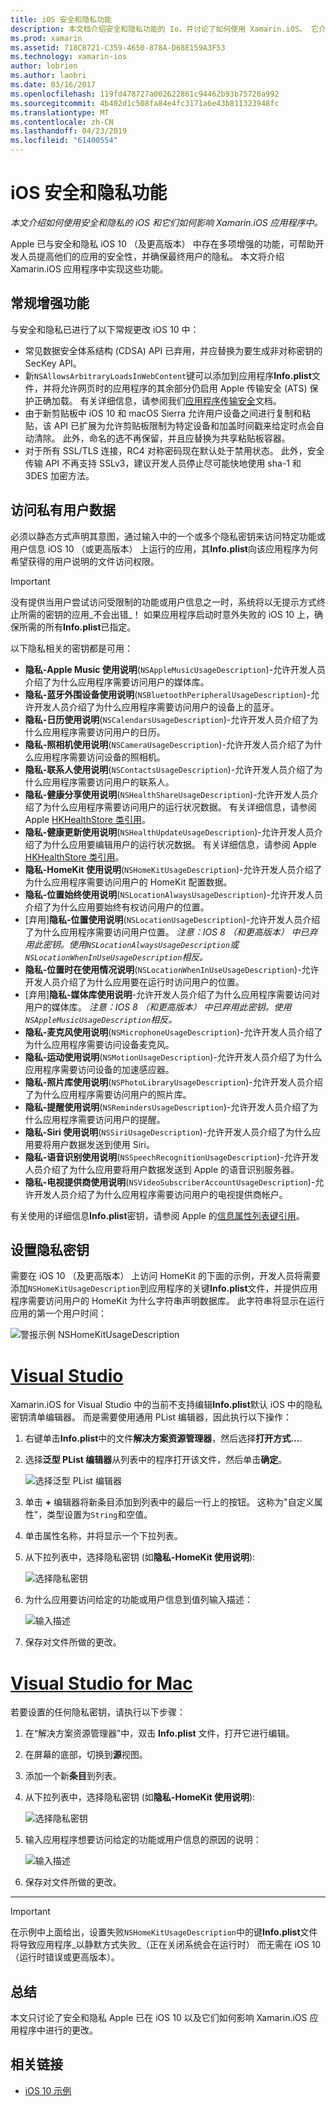 ```yaml
---
title: iOS 安全和隐私功能
description: 本文档介绍安全和隐私功能的 Io，并讨论了如何使用 Xamarin.iOS。 它介绍了 iOS 10 和如何访问私有用户数据中所做的更新。
ms.prod: xamarin
ms.assetid: 718C8721-C359-4650-878A-D68E159A3F53
ms.technology: xamarin-ios
author: lobrien
ms.author: laobri
ms.date: 03/16/2017
ms.openlocfilehash: 119fd478727a002622861c94462b93b75720a992
ms.sourcegitcommit: 4b402d1c508fa84e4fc3171a6e43b811323948fc
ms.translationtype: MT
ms.contentlocale: zh-CN
ms.lasthandoff: 04/23/2019
ms.locfileid: "61400554"
---
```

# <a name="ios-security-and-privacy-features"></a>iOS 安全和隐私功能

_本文介绍如何使用安全和隐私的 iOS 和它们如何影响 Xamarin.iOS 应用程序中。_

Apple 已与安全和隐私 iOS 10 （及更高版本） 中存在多项增强的功能，可帮助开发人员提高他们的应用的安全性，并确保最终用户的隐私。 本文将介绍 Xamarin.iOS 应用程序中实现这些功能。
    
<a name="General-Enhancements" />

## <a name="general-enhancements"></a>常规增强功能

与安全和隐私已进行了以下常规更改 iOS 10 中：

- 常见数据安全体系结构 (CDSA) API 已弃用，并应替换为要生成非对称密钥的 SecKey API。
- 新`NSAllowsArbitraryLoadsInWebContent`键可以添加到应用程序**Info.plist**文件，并将允许网页时的应用程序的其余部分仍启用 Apple 传输安全 (ATS) 保护正确加载。 有关详细信息，请参阅我们[应用程序传输安全](~/ios/app-fundamentals/ats.md)文档。
- 由于新剪贴板中 iOS 10 和 macOS Sierra 允许用户设备之间进行复制和粘贴，该 API 已扩展为允许剪贴板限制为特定设备和加盖时间戳来给定时点会自动清除。 此外，命名的选不再保留，并且应替换为共享粘贴板容器。
- 对于所有 SSL/TLS 连接，RC4 对称密码现在默认处于禁用状态。 此外，安全传输 API 不再支持 SSLv3，建议开发人员停止尽可能快地使用 sha-1 和 3DES 加密方法。

<a name="Accessing-Private-User-Data" />

## <a name="accessing-private-user-data"></a>访问私有用户数据

必须以静态方式声明其意图，通过输入中的一个或多个隐私密钥来访问特定功能或用户信息 iOS 10 （或更高版本） 上运行的应用，其**Info.plist**向该应用程序为何希望获得的用户说明的文件访问权限。

> [!IMPORTANT]
> 没有提供当用户尝试访问受限制的功能或用户信息之一时，系统将以无提示方式终止所需的密钥的应用_不会出错_！ 如果应用程序启动时意外失败的 iOS 10 上，确保所需的所有**Info.plist**已指定。

以下隐私相关的密钥都是可用：

- **隐私-Apple Music 使用说明**(`NSAppleMusicUsageDescription`)-允许开发人员介绍了为什么应用程序需要访问用户的媒体库。
- **隐私-蓝牙外围设备使用说明**(`NSBluetoothPeripheralUsageDescription`)-允许开发人员介绍了为什么应用程序需要访问用户的设备上的蓝牙。
- **隐私-日历使用说明**(`NSCalendarsUsageDescription`)-允许开发人员介绍了为什么应用程序需要访问用户的日历。
- **隐私-照相机使用说明**(`NSCameraUsageDescription`)-允许开发人员介绍了为什么应用程序需要访问设备的照相机。
- **隐私-联系人使用说明**(`NSContactsUsageDescription`)-允许开发人员介绍了为什么应用程序需要访问用户的联系人。
- **隐私-健康分享使用说明**(`NSHealthShareUsageDescription`)-允许开发人员介绍了为什么应用程序需要访问用户的运行状况数据。 有关详细信息，请参阅 Apple [HKHealthStore 类引用](https://developer.apple.com/reference/healthkit/hkhealthstore)。
- **隐私-健康更新使用说明**(`NSHealthUpdateUsageDescription`)-允许开发人员介绍了为什么应用要编辑用户的运行状况数据。 有关详细信息，请参阅 Apple [HKHealthStore 类引用](https://developer.apple.com/reference/healthkit/hkhealthstore)。
- **隐私-HomeKit 使用说明**(`NSHomeKitUsageDescription`)-允许开发人员介绍了为什么应用程序需要访问用户的 HomeKit 配置数据。
- **隐私-位置始终使用说明**(`NSLocationAlwaysUsageDescription`)-允许开发人员介绍了为什么应用要始终有权访问用户的位置。
- [弃用]**隐私-位置使用说明**(`NSLocationUsageDescription`)-允许开发人员介绍了为什么应用程序需要访问用户位置。 *注意：IOS 8 （和更高版本） 中已弃用此密钥。使用`NSLocationAlwaysUsageDescription`或`NSLocationWhenInUseUsageDescription`相反。*
- **隐私-位置时在使用情况说明**(`NSLocationWhenInUseUsageDescription`)-允许开发人员介绍了为什么应用要在运行时访问用户的位置。
- [弃用]**隐私-媒体库使用说明**-允许开发人员介绍了为什么应用程序需要访问对用户的媒体库。 *注意：IOS 8 （和更高版本） 中已弃用此密钥。使用`NSAppleMusicUsageDescription`相反。*
- **隐私-麦克风使用说明**(`NSMicrophoneUsageDescription`)-允许开发人员介绍了为什么应用程序需要访问设备麦克风。
- **隐私-运动使用说明**(`NSMotionUsageDescription`)-允许开发人员介绍了为什么应用程序需要访问设备的加速感应器。
- **隐私-照片库使用说明**(`NSPhotoLibraryUsageDescription`)-允许开发人员介绍了为什么应用程序需要访问用户的照片库。
- **隐私-提醒使用说明**(`NSRemindersUsageDescription`)-允许开发人员介绍了为什么应用程序需要访问用户的提醒。
- **隐私-Siri 使用说明**(`NSSiriUsageDescription`)-允许开发人员介绍了为什么应用要将用户数据发送到使用 Siri。
- **隐私-语音识别使用说明**(`NSSpeechRecognitionUsageDescription`)-允许开发人员介绍了为什么应用要将用户数据发送到 Apple 的语音识别服务器。
- **隐私-电视提供商使用说明**(`NSVideoSubscriberAccountUsageDescription`)-允许开发人员介绍了为什么应用程序需要访问用户的电视提供商帐户。

有关使用的详细信息**Info.plist**密钥，请参阅 Apple 的[信息属性列表键引用](https://developer.apple.com/library/content/documentation/General/Reference/InfoPlistKeyReference/Introduction/Introduction.html#//apple_ref/doc/uid/TP40009248-SW1)。

<a name="Setting-Privacy-Keys" />

## <a name="setting-privacy-keys"></a>设置隐私密钥

需要在 iOS 10 （及更高版本） 上访问 HomeKit 的下面的示例，开发人员将需要添加`NSHomeKitUsageDescription`到应用程序的关键**Info.plist**文件，并提供应用程序需要访问用户的 HomeKit 为什么字符串声明数据库。 此字符串将显示在运行应用的第一个用户时间：

![警报示例 NSHomeKitUsageDescription](security-privacy-images/info01.png "示例 NSHomeKitUsageDescription 警报")

# <a name="visual-studiotabwindows"></a>[Visual Studio](#tab/windows)

Xamarin.iOS for Visual Studio 中的当前不支持编辑**Info.plist**默认 iOS 中的隐私密钥清单编辑器。 而是需要使用通用 PList 编辑器，因此执行以下操作：

1. 右键单击**Info.plist**中的文件**解决方案资源管理器**，然后选择**打开方式...**.
2. 选择**泛型 PList 编辑器**从列表中的程序打开该文件，然后单击**确定**。

    ![选择泛型 PList 编辑器](security-privacy-images/InfoEditorSelectionVs.png "选择泛型 PList 编辑器")
3. 单击 **+** 编辑器将新条目添加到列表中的最后一行上的按钮。 这称为"自定义属性"，类型设置为`String`和空值。
4. 单击属性名称，并将显示一个下拉列表。
5. 从下拉列表中，选择隐私密钥 (如**隐私-HomeKit 使用说明**): 

    ![选择隐私密钥](security-privacy-images/InfoPListEditorSelectKey.png "选择隐私密钥")
6. 为什么应用要访问给定的功能或用户信息到值列输入描述： 

    ![输入描述](security-privacy-images/InfoPListSetValue.png "输入的说明")
7. 保存对文件所做的更改。

# <a name="visual-studio-for-mactabmacos"></a>[Visual Studio for Mac](#tab/macos)

若要设置的任何隐私密钥，请执行以下步骤：

1. 在“解决方案资源管理器”中，双击 **Info.plist** 文件，打开它进行编辑。
2. 在屏幕的底部，切换到**源**视图。
3. 添加一个新**条目**到列表。
4. 从下拉列表中，选择隐私密钥 (如**隐私-HomeKit 使用说明**): 

    ![选择隐私密钥](security-privacy-images/info02.png "选择隐私密钥")
5. 输入应用程序想要访问给定的功能或用户信息的原因的说明： 

    ![输入描述](security-privacy-images/info03.png "输入的说明")
6. 保存对文件所做的更改。

-----

> [!IMPORTANT]
> 在示例中上面给出，设置失败`NSHomeKitUsageDescription`中的键**Info.plist**文件将导致应用程序_以静默方式失败_（正在关闭系统会在运行时） 而无需在 iOS 10 （运行时错误或更高版本）。

<a name="Summary" />

## <a name="summary"></a>总结

本文只讨论了安全和隐私 Apple 已在 iOS 10 以及它们如何影响 Xamarin.iOS 应用程序中进行的更改。

## <a name="related-links"></a>相关链接

- [iOS 10 示例](https://developer.xamarin.com/samples/ios/iOS10/)

